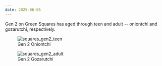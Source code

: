 ```yaml
---
date: 2025-06-05
---
```


Gen 2 on Green Squares has aged through teen and adult -- oniontchi and gozarutchi, respectively.

<div class="shell-group">
    <figure>
        <img loading="lazy" src="/assets/images/posts/tamas/250605_squares_gen2_teen.jpeg" alt="squares_gen2_teen" />
        <figcaption>Gen 2 Oniontchi</figcaption>
    </figure>
    <figure>
        <img loading="lazy" src="/assets/images/posts/tamas/250605_squares_gen2_adult.jpeg" alt="squares_gen2_adult" />
        <figcaption>Gen 2 Gozarutchi</figcaption>
    </figure>
</div>
